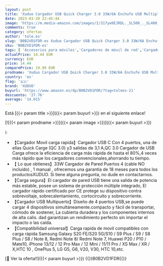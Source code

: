 ```yaml
---
layout: post
title: 'Xuduo Cargador USB Quick Charger 3.0 33W/6A Enchufe USB Multiple con 4 Puertos  Cargador Móvil Carga Rapida para iPhone 12 11 XR Samsung Galaxy S20 S10 S9 S8 Note10 Huawei P20 P10 P9 Xiaomi'
date: 2023-03-20 22:45:44
image: 'https://m.media-amazon.com/images/I/317yw9EJRDL._SL500_._SL400_.jpg'
comments: true
category: ofertas
author: 'tole.es'
slug: 'B0B2VD1FDR-es Xuduo Cargador USB Quick Charger 3.0 33W/6A Enchufe USB...'
sku: 'B0B2VD1FDR-es'
tags: [ 'Accesorios para móviles','Cargadores de móvil de red','Cargadores para móviles','Comunicación móvil y accesorios','Electrónica','iphone','xuduo','🇪🇸', ]
actualPrice: 14.44 EUR
currency: EUR
price: 14.44
comparePrice: 19.99 EUR
prodname: 'Xuduo Cargador USB Quick Charger 3.0 33W/6A Enchufe USB Multiple con 4 Puertos  Cargador Móvil Carga Rapida para iPhone 12 11 XR Samsung Galaxy S20 S10 S9 S8 Note10 Huawei P20 P10 P9 Xiaomi'
country: 'es'
flag: '🇪🇸'
brand: 'XUDUO'
buyurl: 'https://www.amazon.es/dp/B0B2VD1FDR/?tag=tolees-21'
descuento: '27.76'
average: '14.015'
---
```


Está [{{< param title >}}]({{< param buyurl >}}) en el siguiente enlace!

[![{{< param prodname >}}]({{< param image >}})]({{< param buyurl >}})

ℹ️:

- 【Cargador Movil carga rapida】Cargador USB C Con 4 puertos, una de ellas Quick Carge (QC 3.0) y3 salidas de 3,1 A,QC 3.0 Cargador de USB Carga ofrece la eficiencia de carga más rápida de hasta el 80%,4 veces más rápido que los cargadores convencionales,ahorrando tu tiempo.
- 【 Lo que obtienes】33W Cargador de Pared Puertos 4 (cable NO incluido) , 1 manual , ofrecemos una garantía de 18 meses para todos los productosXUDUO. Si tiene alguna pregunta, no dude en contactarnos.
- 【Carga segura】El cargador de pared USB tiene una salida de potencia más estable, posee un sistema de protección múltiple integrado, El cargador rápido certificado por CE protege su dispositivo contra sobrevoltaje, sobrecalentamiento, cortocircuito y sobrecorriente.
- 【Cargador USB Multipuerto】Diseño de 4 puertos USB,se puede cargar 4 dispositivos simultáneamente.compacto y fácil de transportar, cómodo de sostener, La cubierta duradera y los componentes internos de alta calis. dad garantizan un rendimiento perfecto sin importar el impacto o las caída.
- 【Compatibilidad universal】Carga rapida de movil compatibles con carga rápida Samsung Galaxy S20 FE/S20 5G/S10 / S9 Plus / S9 / S8 Plus / S8 / Note 8, Redmi Note 8/ Redmi Note 7, Huawei P20 / P10 / Mate10, iPhone 13/12 / 12 Pro Max / 12 Mini / 11/11 Pro / XS Max / XR / X,HTC 10 , OnePlus 5, LG G5, G6, V20, V30, HTC 10,etc.

[🛒 Ver la oferta!!]({{< param buyurl >}})
{{<world>}}B0B2VD1FDR{{</world>}}
